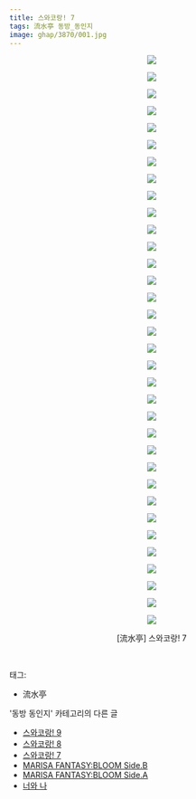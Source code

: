 ```yaml
---
title: 스와코랑! 7
tags: 流水亭 동방_동인지
image: ghap/3870/001.jpg
---
```

<div class="article">
<p style="text-align: center; clear: none; float: none;"><img src="{{ site.nasurl }}/ghap/3870/001.jpg"/></p>
<p style="text-align: center; clear: none; float: none;"><img src="{{ site.nasurl }}/ghap/3870/002.jpg"/></p>
<p style="text-align: center; clear: none; float: none;"><img src="{{ site.nasurl }}/ghap/3870/003.jpg"/></p>
<p style="text-align: center; clear: none; float: none;"><img src="{{ site.nasurl }}/ghap/3870/004.jpg"/></p>
<p style="text-align: center; clear: none; float: none;"><img src="{{ site.nasurl }}/ghap/3870/005.jpg"/></p>
<p style="text-align: center; clear: none; float: none;"><img src="{{ site.nasurl }}/ghap/3870/006.jpg"/></p>
<p style="text-align: center; clear: none; float: none;"><img src="{{ site.nasurl }}/ghap/3870/007.jpg"/></p>
<p style="text-align: center; clear: none; float: none;"><img src="{{ site.nasurl }}/ghap/3870/008.jpg"/></p>
<p style="text-align: center; clear: none; float: none;"><img src="{{ site.nasurl }}/ghap/3870/009.jpg"/></p>
<p style="text-align: center; clear: none; float: none;"><img src="{{ site.nasurl }}/ghap/3870/010.jpg"/></p>
<p style="text-align: center; clear: none; float: none;"><img src="{{ site.nasurl }}/ghap/3870/011.jpg"/></p>
<p style="text-align: center; clear: none; float: none;"><img src="{{ site.nasurl }}/ghap/3870/012.jpg"/></p>
<p style="text-align: center; clear: none; float: none;"><img src="{{ site.nasurl }}/ghap/3870/013.jpg"/></p>
<p style="text-align: center; clear: none; float: none;"><img src="{{ site.nasurl }}/ghap/3870/014.jpg"/></p>
<p style="text-align: center; clear: none; float: none;"><img src="{{ site.nasurl }}/ghap/3870/015.jpg"/></p>
<p style="text-align: center; clear: none; float: none;"><img src="{{ site.nasurl }}/ghap/3870/016.jpg"/></p>
<p style="text-align: center; clear: none; float: none;"><img src="{{ site.nasurl }}/ghap/3870/017.jpg"/></p>
<p style="text-align: center; clear: none; float: none;"><img src="{{ site.nasurl }}/ghap/3870/018.jpg"/></p>
<p style="text-align: center; clear: none; float: none;"><img src="{{ site.nasurl }}/ghap/3870/019.jpg"/></p>
<p style="text-align: center; clear: none; float: none;"><img src="{{ site.nasurl }}/ghap/3870/020.jpg"/></p>
<p style="text-align: center; clear: none; float: none;"><img src="{{ site.nasurl }}/ghap/3870/021.jpg"/></p>
<p style="text-align: center; clear: none; float: none;"><img src="{{ site.nasurl }}/ghap/3870/022.jpg"/></p>
<p style="text-align: center; clear: none; float: none;"><img src="{{ site.nasurl }}/ghap/3870/023.jpg"/></p>
<p style="text-align: center; clear: none; float: none;"><img src="{{ site.nasurl }}/ghap/3870/024.jpg"/></p>
<p style="text-align: center; clear: none; float: none;"><img src="{{ site.nasurl }}/ghap/3870/025.jpg"/></p>
<p style="text-align: center; clear: none; float: none;"><img src="{{ site.nasurl }}/ghap/3870/026.jpg"/></p>
<p style="text-align: center; clear: none; float: none;"><img src="{{ site.nasurl }}/ghap/3870/027.jpg"/></p>
<p style="text-align: center; clear: none; float: none;"><img src="{{ site.nasurl }}/ghap/3870/028.jpg"/></p>
<p style="text-align: center; clear: none; float: none;"><img src="{{ site.nasurl }}/ghap/3870/029.jpg"/></p>
<p style="text-align: center; clear: none; float: none;"><img src="{{ site.nasurl }}/ghap/3870/030.jpg"/></p>
<p style="text-align: center; clear: none; float: none;"><img src="{{ site.nasurl }}/ghap/3870/031.jpg"/></p>
<p style="text-align: center; clear: none; float: none;"><img src="{{ site.nasurl }}/ghap/3870/032.jpg"/></p>
<p style="text-align: center; clear: none; float: none;"><img src="{{ site.nasurl }}/ghap/3870/033.jpg"/></p>
<p style="text-align: center; clear: none; float: none;"><img src="{{ site.nasurl }}/ghap/3870/034.jpg"/></p>
<p style="text-align: center; clear: none; float: none;">[流水亭] 스와코랑! 7</p>
<p><br/></p>
</div><div class="tagTrail">
<p>태그: </p>
<ul>
<li>流水亭</li>
</ul>
</div><div class="another">
<p>'동방 동인지' 카테고리의 다른 글</p>
<ul>
<li><a href="/2017-10-19-ghap_3872">스와코랑! 9</a></li>
<li><a href="/2017-10-19-ghap_3871">스와코랑! 8</a></li>
<li><a href="/2017-10-19-ghap_3870">스와코랑! 7</a></li>
<li><a href="/2017-10-18-ghap_3869">MARISA FANTASY:BLOOM Side.B</a></li>
<li><a href="/2017-10-18-ghap_3868">MARISA FANTASY:BLOOM Side.A</a></li>
<li><a href="/2017-10-17-ghap_3867">너와 나</a></li>
</ul>
</div><div class="cb_module cb_fluid">
<div class="cb_wrt cb_profile">
</div><!-- commentList close -->
</div>
